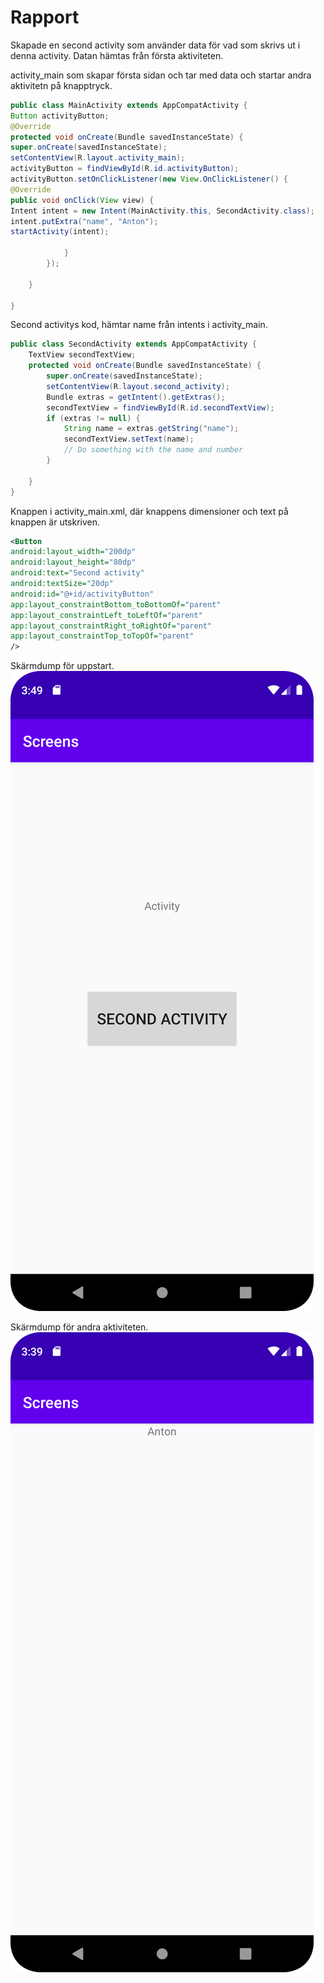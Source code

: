 
# Rapport

Skapade en second activity som använder data för vad som skrivs ut i denna activity. Datan hämtas från första aktiviteten.

activity_main som skapar första sidan och tar med data och startar andra aktivitetn på knapptryck.
```java
public class MainActivity extends AppCompatActivity {
Button activityButton;
@Override
protected void onCreate(Bundle savedInstanceState) {
super.onCreate(savedInstanceState);
setContentView(R.layout.activity_main);
activityButton = findViewById(R.id.activityButton);
activityButton.setOnClickListener(new View.OnClickListener() {
@Override
public void onClick(View view) {
Intent intent = new Intent(MainActivity.this, SecondActivity.class);
intent.putExtra("name", "Anton");
startActivity(intent);

            }
        });

    }

}
```

Second activitys kod, hämtar name från intents i activity_main.
```java
public class SecondActivity extends AppCompatActivity {
    TextView secondTextView;
    protected void onCreate(Bundle savedInstanceState) {
        super.onCreate(savedInstanceState);
        setContentView(R.layout.second_activity);
        Bundle extras = getIntent().getExtras();
        secondTextView = findViewById(R.id.secondTextView);
        if (extras != null) {
            String name = extras.getString("name");
            secondTextView.setText(name);
            // Do something with the name and number
        }

    }
}
```

Knappen i activity_main.xml, där knappens dimensioner och text på knappen är utskriven.
```xml
<Button
android:layout_width="200dp"
android:layout_height="80dp"
android:text="Second activity"
android:textSize="20dp"
android:id="@+id/activityButton"
app:layout_constraintBottom_toBottomOf="parent"
app:layout_constraintLeft_toLeftOf="parent"
app:layout_constraintRight_toRightOf="parent"
app:layout_constraintTop_toTopOf="parent"
/>
```

Skärmdump för uppstart.
![](screenshot2.png)

Skärmdump för andra aktiviteten.
![](screenshot1.png)
